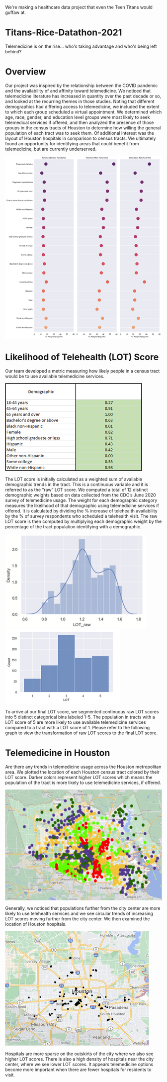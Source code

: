 We're making a healthcare data project that even the Teen Titans would guffaw at.

# Titans-Rice-Datathon-2021
Telemedicine is on the rise... who's taking advantage and who's being left behind?

# Overview

Our project was inspired by the relationship between the COVID pandemic and the availability of and affinity toward telemedicine. We noticed that telemedicine literature has increased in quantity over the past decade or so, and looked at the recurring themes in those studies. Noting that different demographics had differing access to telemedicine, we included the extent to which each group scheduled a virtual appointment. We determined which age, race, gender, and education level groups were most likely to seek telemedical services if offered, and then analyzed the presence of those groups in the census tracts of Houston to determine how willing the general population of each tract was to seek them. Of additional interest was the layout of Houston hospitals in comparison to census tracts. We ultimately found an opportunity for identifying areas that could benefit from telemedicine, but are currently underserved.


![Yes Indicators](figures/yes_by_indicator.png)

# Likelihood of Telehealth (LOT) Score

Our team developed a metric measuring how likely people in a census tract would be to use available telemedicine services. 

![Weighting Categories](figures/weighting_cats.PNG)


The LOT score is initially calculated as a weighted sum of available demographic trends in the tract. This is a continuous variable and it is referred to as the “raw” LOT score. We computed a total of 12 distinct demographic weights based on data collected from the CDC’s June 2020 survey of telemedicine usage. The weight for each demographic category measures the likelihood of that demographic using telemedicine services if offered. It is calculated by dividing the % increase of telehealth availability by the % of survey respondents who scheduled a telehealth visit. The raw LOT score is then computed by multiplying each demographic weight by the percentage of the tract population identifying with a demographic. 

![Raw LOT Distribution](figures/lot_dist.PNG)
![LOT Bins Distribution](figures/lot_bins.PNG)

To arrive at our final LOT score, we segmented continuous raw LOT scores into 5 distinct categorical bins labeled 1-5. The population in tracts with a LOT score of 5 are more likely to use available telemedicine services compared to a tract with a LOT score of 1. Please refer to the following graph to view the transformation of raw LOT scores to the final LOT score. 

# Telemedicine in Houston

Are there any trends in telemedicine usage across the Houston metropolitan area. We plotted the location of each Houston census tract colored by their LOT score. Darker colors represent higher LOT scores which means the population of the tract is more likely to use telemedicine services, if offered. 

![LOT Plot](figures/lot_scatter.PNG)

Generally, we noticed that populations further from the city center are more likely to use telehealth services and we see circular trends of increasing LOT scores moving further from the city center. We then examined the location of Houston hospitals.

![Hospital Data](figures/hosp_dist.PNG)

Hospitals are more sparse on the outskirts of the city where we also see higher LOT scores. There is also a high density of hospitals near the city center, where we see lower LOT scores. It appears telemedicine options become more important when there are fewer hospitals for residents to visit. 
